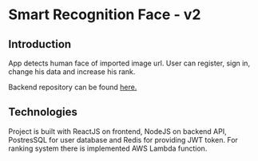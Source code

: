 # Smart Recognition Face - v2

## Introduction

App detects human face of imported image url. User can register, sign in, change his data and increase his rank.

Backend repository can be found [here.](https://github.com/Dromediansk/Smart-recognition-face-api)

## Technologies

Project is built with ReactJS on frontend, NodeJS on backend API, PostresSQL for user database and Redis for providing JWT token. For ranking system there is implemented AWS Lambda function.

